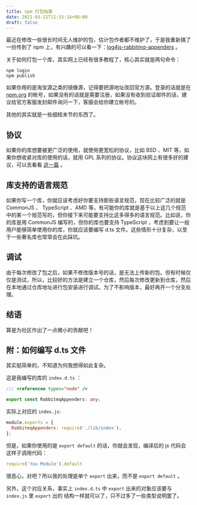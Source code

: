 ```yaml
---
title: npm 打包指南
date: 2021-03-21T11:53:14+08:00
draft: false
---
```


最近在修改一些很长时间无人维护的包，估计包作者都不维护了，于是我重新搞了一份传到了 npm 上，有兴趣的可以看一下：[log4js-rabbitmq-appenders](https://www.npmjs.com/package/log4js-rabbitmq-appenders) 。

关于如何打包一个库，其实网上已经有很多教程了，核心其实就是两句命令：

```shell
npm login
npm publish
```

如果你用的是淘宝源之类的镜像源，记得要把源地址改回官方源。登录的话就是在 [npm.org](https://npm.org) 的帐号，如果没有的话就是需要注册，如果没有收到验证邮件的话，建议给官方客服发封邮件询问一下，客服会给你建立帐号的。

其他的其实就是一些细枝末节的东西了。

## 协议

如果你的库想要被更广泛的使用，就使用更宽松的协议，比如 BSD 、MIT 等，如果你想收紧对库的使用的话，就用 GPL 系列的协议。协议这块网上有很多好的建议，可以去看看 [这一篇](http://www.ruanyifeng.com/blog/2011/05/how_to_choose_free_software_licenses.html) 。

## 库支持的语言规范

如果你写一个库，你就应该考虑好你要支持那些语言规范，现在比较广泛的就是 CommonJS 、 TypeScript 、AMD 等，有可能你的库就是基于以上这几个规范中的某一个规范写的，但你接下来可能要支持比这多得多的语言规范。比如说，你的库是用 CommonJS 编写的，但你的库也要支持 TypeScript ，考虑到要让一般用户能够简单使用你的库，你就应该要编写 d.ts 文件。这些情形十分复杂，以至于一些著名库也常常会在此踩坑。

## 调试

由于每次修改了包之后，如果不修改版本号的话，是无法上传新的包。但有时候仅仅是测试，所以，比较好的方法是建立一个仓库，然后每次修改更新到仓库，然后在本地通过仓库地址进行包安装进行调试。为了不影响版本，最好再开一个分支处理。

## 结语

算是为社区作出了一点微小的贡献吧！

##  附：如何编写 d.ts 文件

其实挺简单的，不知道为何我想得如此复杂。

这是我编写的库的 `index.d.ts` ：

```typescript
/// <referencee types="node" />

export const RabbitmqAppenders: any;
```

实际上对应的 `index.js`:

```javascript
module.exports = {
  RabbitmqAppenders: require('./lib/index'),
};
```

但是，如果你使用的是 `export default` 的话，你就会发现，编译后的 js 代码会这样子调用代码：

```javascript
require('You Module').default
```

很恶心，对吧？所以我的处理是单个 `export` 出来，而不是 `export default` 。

另外，这个对应关系，事实上 `index.d.ts` 中 `export` 出来的对象应该要与 `index.js` 里 `export` 出的 结构一样就可以了，只不过多了一些类型说明罢了。